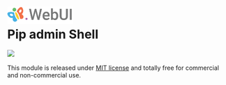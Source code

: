 # <img src="https://github.com/pip-webui/pip-webui/raw/master/doc/Logo.png" alt="Pip.WebUI Logo" style="max-width:30%"> <br/> Pip admin Shell

![](https://img.shields.io/badge/license-MIT-blue.svg)


This module is released under [MIT license](License) and totally free for commercial and non-commercial use.
